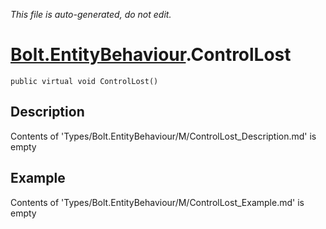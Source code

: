 *This file is auto-generated, do not edit.*

# [Bolt.EntityBehaviour](Types/Bolt.EntityBehaviour.md).ControlLost
`public virtual void ControlLost()`
## Description
Contents of 'Types/Bolt.EntityBehaviour/M/ControlLost_Description.md' is empty
## Example
Contents of 'Types/Bolt.EntityBehaviour/M/ControlLost_Example.md' is empty
